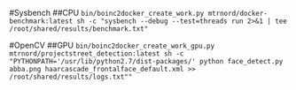 #Sysbench
##CPU
`bin/boinc2docker_create_work.py mtrnord/docker-benchmark:latest sh -c "sysbench --debug --test=threads run 2>&1 | tee /root/shared/results/benchmark.txt"`

#OpenCV
##GPU
`bin/boinc2docker_create_work_gpu.py mtrnord/projectstreet_detection:latest sh -c "PYTHONPATH='/usr/lib/python2.7/dist-packages/' python face_detect.py abba.png haarcascade_frontalface_default.xml >> /root/shared/results/logs.txt""`
